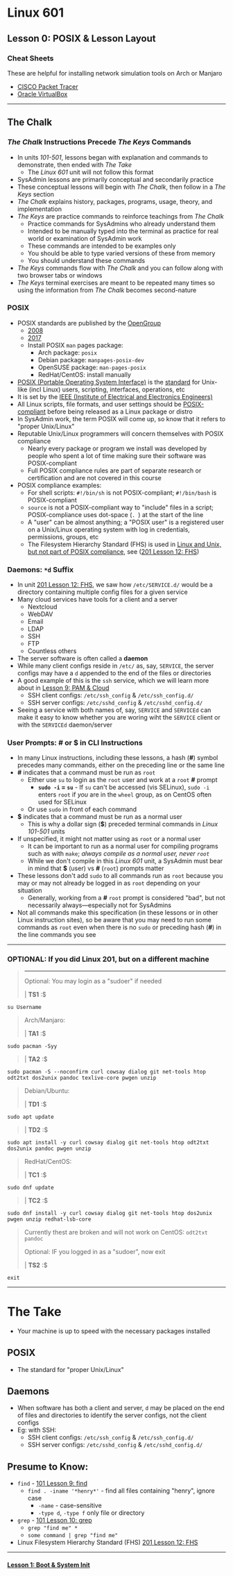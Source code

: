 # Linux 601
## Lesson 0: POSIX & Lesson Layout

### Cheat Sheets

These are helpful for installing network simulation tools on Arch or Manjaro

- [CISCO Packet Tracer](https://github.com/inkVerb/vip/blob/master/Cheat-Sheets/Packet-Tracer.md)
- [Oracle VirtualBox](https://github.com/inkVerb/vip/blob/master/Cheat-Sheets/VirtualBox.md)

___

## The Chalk
### *The Chalk* Instructions Precede *The Keys* Commands
- In units *101-501*, lessons began with explanation and commands to demonstrate, then ended with *The Take*
  - The *Linux 601* unit will not follow this format
- SysAdmin lessons are primarily conceptual and secondarily practice
- These conceptual lessons will begin with *The Chalk*, then follow in a *The Keys* section
- *The Chalk* explains history, packages, programs, usage, theory, and implementation
- *The Keys* are practice commands to reinforce teachings from *The Chalk*
  - Practice commands for SysAdmins who already understand them
  - Intended to be manually typed into the terminal as practice for real world or examination of SysAdmin work
  - These commands are intended to be examples only
  - You should be able to type varied versions of these from memory
  - You should understand these commands
- *The Keys* commands flow with *The Chalk* and you can follow along with two browser tabs or windows
- *The Keys* terminal exercises are meant to be repeated many times so using the information from *The Chalk* becomes second-nature

### POSIX
- POSIX standards are published by the [OpenGroup](https://www.opengroup.org/posix-systems)
  - [2008](https://pubs.opengroup.org/onlinepubs/9699919799/)
  - [2017](https://pubs.opengroup.org/onlinepubs/9699919799/)
  - Install POSIX `man` pages package:
    - Arch package: `posix`
    - Debian package: `manpages-posix-dev`
    - OpenSUSE package: `man-pages-posix`
    - RedHat/CentOS: install manually
- [POSIX (Portable Operating System Interface)](https://en.wikipedia.org/wiki/POSIX) is the [standard](https://stackoverflow.com/a/1780614/10343144) for Unix-like (incl Linux) users, scripting, interfaces, operations, etc
- It is set by the [IEEE (Institute of Electrical and Electronics Engineers)](https://www.ieee.org/)
- All Linux scripts, file formats, and user settings should be [POSIX-compliant](https://superuser.com/questions/322601/) before being released as a Linux package or distro
- In SysAdmin work, the term POSIX will come up, so know that it refers to "proper Unix/Linux"
- Reputable Unix/Linux programmers will concern themselves with POSIX compliance
  - Nearly every package or program we install was developed by people who spent a lot of time making sure their software was POSIX-compliant
  - Full POSIX compliance rules are part of separate research or certification and are not covered in this course
- POSIX compliance examples:
  - For shell scripts: `#!/bin/sh` is not POSIX-compliant; `#!/bin/bash` is POSIX-compliant
  - `source` is not a POSIX-compliant way to "include" files in a script; POSIX-compliance uses dot-space (`. `) at the start of the line
  - A "user" can be almost anything; a "POSIX user" is a registered user on a Unix/Linux operating system with log in credentials, permissions, groups, etc
  - The Filesystem Hierarchy Standard (FHS) is used in [Linux and Unix, but not part of POSIX compliance](https://unix.stackexchange.com/questions/98751), see ([201 Lesson 12: FHS](https://github.com/inkVerb/vip/blob/master/201/Lesson-12.md))

### Daemons: `*d` Suffix
- In unit [201 Lesson 12: FHS](https://github.com/inkVerb/vip/blob/master/201/Lesson-12.md), we saw how `/etc/SERVICE.d/` would be a directory containing multiple config files for a given service
- Many cloud services have tools for a client and a server
  - Nextcloud
  - WebDAV
  - Email
  - LDAP
  - SSH
  - FTP
  - Countless others
- The server software is often called a **daemon**
- While many client configs reside in `/etc/` as, say, `SERVICE`, the server configs may have a `d` appended to the end of the files or directories
- A good example of this is the `ssh` service, which we will learn more about in [Lesson 9: PAM & Cloud](https://github.com/inkVerb/vip/blob/master/601/Lesson-09.md)
  - SSH client configs: `/etc/ssh_config` & `/etc/ssh_config.d/`
  - SSH server configs: `/etc/sshd_config` & `/etc/sshd_config.d/`
- Seeing a service with both names of, say, `SERVICE` and `SERVICEd` can make it easy to know whether you are woring wiht the `SERVICE` client or with the `SERVICEd` daemon/server

### User Prompts: **#** or **$** in CLI Instructions
- In many Linux instructions, including these lessons, a hash (**#**) symbol precedes many commands, either on the preceding line or the same line
- **#** indicates that a command must be run as `root`
  - Either use `su` to login as the `root` user and work at a `root` **#** prompt
    - **`sudo -i` = `su`** - If `su` can't be accessed (vis SELinux), `sudo -i` enters `root` if *you* are in the `wheel` group, as on CentOS often used for SELinux
  - Or use `sudo` in front of each command
- **$** indicates that a command must be run as a normal user
  - This is why a dollar sign (**$**) preceded terminal commands in *Linux 101-501* units
- If unspecified, it might not matter using as `root` or a normal user
  - It can be important to run as a normal user for compiling programs such as with `make`; *always compile as a normal user, never `root`*
  - While we don't compile in this *Linux 601* unit, a SysAdmin must bear in mind that **$** (user) vs **#** (`root`) prompts matter
- These lessons don't add `sudo` to all commands run as `root` because you may or may not already be logged in as `root` depending on your situation
  - Generally, working from a **#** `root` prompt is considered "bad", but not necessarily always—especially not for SysAdmins
- Not all commands make this specification (in these lessons or in other Linux instruction sites), so be aware that you may need to run some commands as `root` even when there is no `sudo` or preceding hash (**#**) in the line commands you see

___

### OPTIONAL: If you did Linux 201, but on a different machine
>
> ___
> Optional: You may login as a "sudoer" if needed
>
> | **TS1** :$
>
```console
su Username
```
>
> Arch/Manjaro:
>
> | **TA1** :$
>
```console
sudo pacman -Syy
```
>
> | **TA2** :$
>
```console
sudo pacman -S --noconfirm curl cowsay dialog git net-tools htop odt2txt dos2unix pandoc texlive-core pwgen unzip
```
>
> Debian/Ubuntu:
>
> | **TD1** :$
>
```console
sudo apt update
```
>
> | **TD2** :$
>
```console
sudo apt install -y curl cowsay dialog git net-tools htop odt2txt dos2unix pandoc pwgen unzip
```
>
> RedHat/CentOS:
>
> | **TC1** :$
>
```console
sudo dnf update
```
>
> | **TC2** :$
>
```console
sudo dnf install -y curl cowsay dialog git net-tools htop dos2unix pwgen unzip redhat-lsb-core
```
> Currently thest are broken and will not work on CentOS: `odt2txt pandoc`
>
>
> Optional: IF you logged in as a "sudoer", now exit
>
> | **TS2** :$
>
```console
exit
```
>

___

# The Take

- Your machine is up to speed with the necessary packages installed

## POSIX
- The standard for "proper Unix/Linux"

## Daemons
- When software has both a client and server, `d` may be placed on the end of files and directories to identify the server configs, not the client configs
- Eg: with SSH:
  - SSH client configs: `/etc/ssh_config` & `/etc/ssh_config.d/`
  - SSH server configs: `/etc/sshd_config` & `/etc/sshd_config.d/`

## Presume to Know:
- `find` - [101 Lesson 9: find](https://github.com/inkVerb/vip/blob/master/101/Lesson-09.md)
  - `find . -iname '*henry*'` - find all files containing "henry", ignore case
    - `-name` - case-sensitive
    - `-type d`, `-type f` only file or directory
- `grep` - [101 Lesson 10: grep](https://github.com/inkVerb/vip/blob/master/101/Lesson-10.md)
  - `grep "find me" *`
  - `some command | grep "find me"`
- Linux Filesystem Hierarchy Standard (FHS) [201 Lesson 12: FHS](https://github.com/inkVerb/vip/blob/master/201/Lesson-12.md)
___

#### [Lesson 1: Boot & System Init](https://github.com/inkVerb/vip/blob/master/601/Lesson-01.md)
